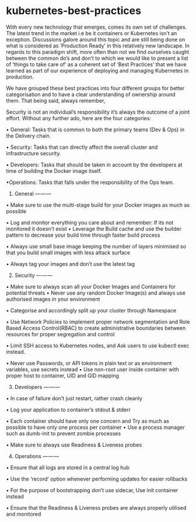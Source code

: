# kubernetes-best-practices

With every new technology that emerges, comes its own set of challenges. The latest trend in the market i.e be it containers or Kubernetes isn’t an exception. Discussions galore around this topic and are still being done on what is considered as ‘Production Ready’ in this relatively new landscape. In regards to this paradigm shift, more often than not we find ourselves caught between the common do’s and don’t to which we would like to present a list of ‘things to take care of’ as a coherent set of ‘Best Practices’ that we have learned as part of our experience of deploying and managing Kubernetes in production.

We have grouped these best practices into four different groups for better categorisation and to have a clear understanding of ownership around them. That being said, always remember,

Security is not an individual’s responsibility it’s always the outcome of a joint effort.
Without any further ado, here are the four categories:

• General: Tasks that is common to both the primary teams (Dev & Ops) in the Delivery chain.

• Security: Tasks that can directly affect the overall cluster and infrastructure security.

• Developers: Tasks that should be taken in account by the developers at time of building the Docker image itself.

•Operations: Tasks that falls under the responsibility of the Ops team.

1. General
— — —

• Make sure to use the multi-stage build for your Docker images as much as possible

• Log and monitor everything you care about and remember: If its not monitored it doesn’t exist
• Leverage the Build cache and use the builder pattern to decrease your build time through faster build process

• Always use small base image keeping the number of layers minimised so that you build small images with less attack surface

• Always tag your images and don’t use the latest tag

2. Security
— — —

• Make sure to always scan all your Docker Images and Containers for potential threats
• Never use any random Docker Image(s) and always use authorised images in your environment

• Categorise and accordingly split up your cluster through Namespace

• Use Network Policies to implement proper network segmentation and Role Based Access Control(RBAC) to create administrative boundaries between resources for proper segregation and control

• Limit SSH access to Kubernetes nodes, and Ask users to use kubectl exec instead.

• Never use Passwords, or API tokens in plain text or as environment variables, use secrets instead
• Use non-root user inside container with proper host to container, UID and GID mapping

3. Developers
— — —

• In case of failure don’t just restart, rather crash cleanly

• Log your application to container’s stdout & stderr

• Each container should have only one concern and Try as much as possible to have only one process per container
• Use a process manager such as dumb-init to prevent zombie processes

• Make sure to always use Readiness & Liveness probes

4. Operations
— — —

• Ensure that all logs are stored in a central log hub

• Use the ‘record’ option whenever performing updates for easier rollbacks

• For the purpose of bootstrapping don’t use sidecar, Use init container instead

• Ensure that the Readiness & Liveness probes are always properly utilised and monitored

